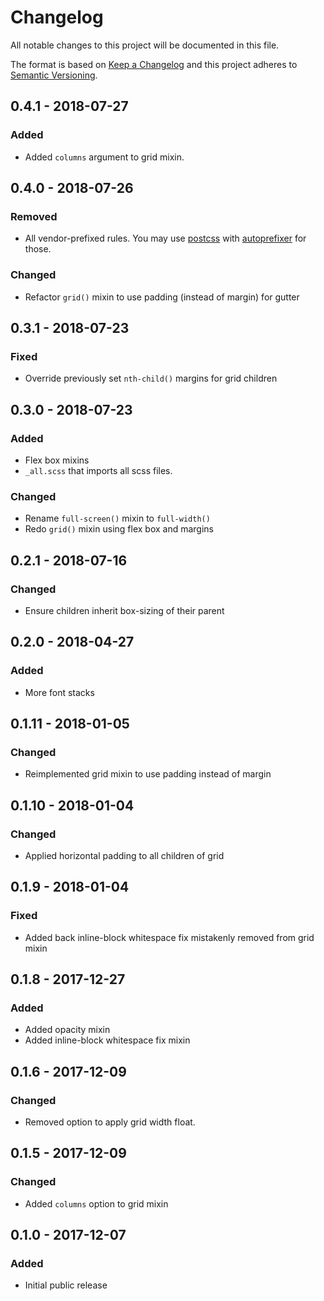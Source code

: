 # Changelog
All notable changes to this project will be documented in this file.

The format is based on [Keep a Changelog](http://keepachangelog.com/en/1.0.0/)
and this project adheres to [Semantic Versioning](http://semver.org/spec/v2.0.0.html).

## 0.4.1 - 2018-07-27

### Added
- Added `columns` argument to grid mixin.

## 0.4.0 - 2018-07-26

### Removed
- All vendor-prefixed rules. You may use [postcss](https://www.npmjs.com/package/postcss) with [autoprefixer](https://www.npmjs.com/package/autoprefixer) for those.

### Changed
- Refactor `grid()` mixin to use padding (instead of margin) for gutter

## 0.3.1 - 2018-07-23

### Fixed
- Override previously set `nth-child()` margins for grid children

## 0.3.0 - 2018-07-23

### Added
- Flex box mixins
- `_all.scss` that imports all scss files.

### Changed
- Rename `full-screen()` mixin to `full-width()`
- Redo `grid()` mixin using flex box and margins

## 0.2.1 - 2018-07-16

### Changed
- Ensure children inherit box-sizing of their parent

## 0.2.0 - 2018-04-27

### Added
- More font stacks

## 0.1.11 - 2018-01-05

### Changed
- Reimplemented grid mixin to use padding instead of margin

## 0.1.10 - 2018-01-04

### Changed
- Applied horizontal padding to all children of grid

## 0.1.9 - 2018-01-04

### Fixed
- Added back inline-block whitespace fix mistakenly removed from grid mixin

## 0.1.8 - 2017-12-27

### Added
- Added opacity mixin
- Added inline-block whitespace fix mixin

## 0.1.6 - 2017-12-09

### Changed
- Removed option to apply grid width float.

## 0.1.5 - 2017-12-09

### Changed
- Added `columns` option to grid mixin

## 0.1.0 - 2017-12-07

### Added
- Initial public release
